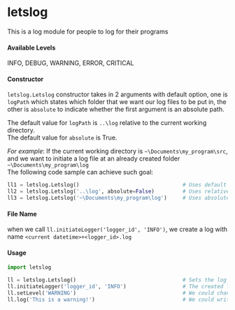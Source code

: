 letslog
===============
This is a log module for people to log for their programs  
  
   
#### Available Levels 
INFO, DEBUG, WARNING, ERROR, CRITICAL

#### Constructor
`letslog.Letslog` constructor takes in 2 arguments with default option, one is `logPath` which states which folder that we want our log files to be put in, the other is `absolute` to indicate whether the first argument is an absolute path.  

The default value for `logPath` is `..\log` relative to the current working directory.  
The default value for `absolute` is True.  

*For example*:
If the current working directory is `~\Documents\my_program\src`, and we want to initiate a log file at an already created folder `~\Documents\my_program\log`  
The following code sample can achieve such goal:
```py
ll1 = letslog.Letslog()                                 # Uses default arguments
ll2 = letslog.Letslog('..\log', absolute=False)         # Uses relative path   
ll3 = letslog.Letslog('~\Documents\my_program\log')     # Uses absolute path  
```  

#### File Name
when we call `ll.initiateLogger('logger_id', 'INFO')`, we create a log with name `<current datetime>+<logger_id>.log`

#### Usage
```py
import letslog

ll = letslog.Letslog()                                  # Sets the log file location to default location
ll.initiateLogger('logger_id', 'INFO')                  # The created log file will be at '~\Documents\my_program\log\2020-06-24_203352logger_id.log'
ll.setLevel('WARNING')                                  # We could change the level of this logger
ll.log('This is a warning!')                            # We could write a message to the logger using current logger level
```
